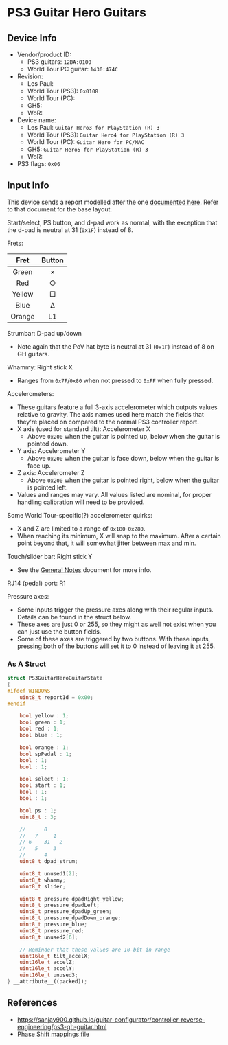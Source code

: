 # PS3 Guitar Hero Guitars

## Device Info

- Vendor/product ID:
  - PS3 guitars: `12BA:0100`
  - World Tour PC guitar: `1430:474C`
- Revision:
  - Les Paul:
  - World Tour (PS3): `0x0108`
  - World Tour (PC):
  - GH5:
  - WoR:
- Device name:
  - Les Paul: `Guitar Hero3 for PlayStation (R) 3`
  - World Tour (PS3): `Guitar Hero4 for PlayStation (R) 3`
  - World Tour (PC): `Guitar Hero for PC/MAC`
  - GH5: `Guitar Hero5 for PlayStation (R) 3`
  - WoR:
- PS3 flags: `0x06`

## Input Info

This device sends a report modelled after the one [documented here](../../../Controller%20Communication%20Basics/PS3%20Instruments.md). Refer to that document for the base layout.

Start/select, PS button, and d-pad work as normal, with the exception that the d-pad is neutral at 31 (`0x1F`) instead of 8.

Frets:

| Fret   | Button |
| :--:   | :----: |
| Green  | ×      |
| Red    | ○      |
| Yellow | □      |
| Blue   | Δ      |
| Orange | L1     |

Strumbar: D-pad up/down

- Note again that the PoV hat byte is neutral at 31 (`0x1F`) instead of 8 on GH guitars.

Whammy: Right stick X

- Ranges from `0x7F`/`0x80` when not pressed to `0xFF` when fully pressed.

Accelerometers:

- These guitars feature a full 3-axis accelerometer which outputs values relative to gravity. The axis names used here match the fields that they're placed on compared to the normal PS3 controller report.
- X axis (used for standard tilt): Accelerometer X
  - Above `0x200` when the guitar is pointed up, below when the guitar is pointed down.
- Y axis: Accelerometer Y
  - Above `0x200` when the guitar is face down, below when the guitar is face up.
- Z axis: Accelerometer Z
  - Above `0x200` when the guitar is pointed right, below when the guitar is pointed left.
- Values and ranges may vary. All values listed are nominal, for proper handling calibration will need to be provided.

Some World Tour-specific(?) accelerometer quirks:

- X and Z are limited to a range of `0x180`-`0x280`.
- When reaching its minimum, X will snap to the maximum. After a certain point beyond that, it will somewhat jitter between max and min.

Touch/slider bar: Right stick Y

- See the [General Notes](General%20Notes.md) document for more info.

RJ14 (pedal) port: R1

Pressure axes:

- Some inputs trigger the pressure axes along with their regular inputs. Details can be found in the struct below.
- These axes are just 0 or 255, so they might as well not exist when you can just use the button fields.
- Some of these axes are triggered by two buttons. With these inputs, pressing both of the buttons will set it to 0 instead of leaving it at 255.

### As A Struct

```cpp
struct PS3GuitarHeroGuitarState
{
#ifdef WINDOWS
    uint8_t reportId = 0x00;
#endif

    bool yellow : 1;
    bool green : 1;
    bool red : 1;
    bool blue : 1;

    bool orange : 1;
    bool spPedal : 1;
    bool : 1;
    bool : 1;

    bool select : 1;
    bool start : 1;
    bool : 1;
    bool : 1;

    bool ps : 1;
    uint8_t : 3;

    //      0
    //   7     1
    // 6    31   2
    //   5     3
    //      4
    uint8_t dpad_strum;

    uint8_t unused1[2];
    uint8_t whammy;
    uint8_t slider;

    uint8_t pressure_dpadRight_yellow;
    uint8_t pressure_dpadLeft;
    uint8_t pressure_dpadUp_green;
    uint8_t pressure_dpadDown_orange;
    uint8_t pressure_blue;
    uint8_t pressure_red;
    uint8_t unused2[6];

    // Reminder that these values are 10-bit in range
    uint16le_t tilt_accelX;
    uint16le_t accelZ;
    uint16le_t accelY;
    uint16le_t unused3;
} __attribute__((packed));
```

## References

- https://sanjay900.github.io/guitar-configurator/controller-reverse-engineering/ps3-gh-guitar.html
- [Phase Shift mappings file](../../Other/device_list.json)
